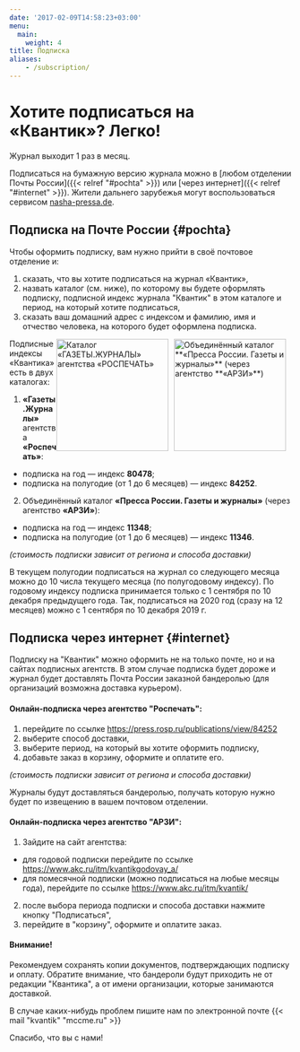 ```yaml
---
date: '2017-02-09T14:58:23+03:00'
menu:
  main:
    weight: 4
title: Подписка
aliases:
    - /subscription/
---
```



# Хотите подписаться на «Квантик»? Легко!

Журнал выходит 1 раз в месяц.

Подписаться на бумажную версию журнала можно
в [любом отделении Почты России]({{< relref "#pochta" >}})
или [через интернет]({{< relref "#internet" >}}).
Жители дальнего зарубежья могут воспользоваться сервисом [nasha-pressa.de](http://nasha-pressa.de/index.php?com=items&task=show&item=4246).


## Подписка на Почте России {#pochta}

Чтобы оформить подписку, вам нужно прийти в своё почтовое отделение и:

1. сказать, что вы хотите подписаться на журнал «Квантик»,
2. назвать каталог (см. ниже), по которому вы будете оформлять подписку, подписной индекс журнала "Квантик" в этом каталоге и период, на который хотите подписаться,
3. сказать ваш домашний адрес с индексом и фамилию, имя и отчество человека, на которого будет оформлена подписка.


<img src="ARZI2020-1.jpg" alt="Объединённый каталог **«Пресса России. Газеты и журналы»** (через агентство **«АРЗИ»**)" style="height:200px;float:right;margin-right:10px;">
<img src="RP2020-1.png" alt="Каталог «ГАЗЕТЫ.ЖУРНАЛЫ» агентства «РОСПЕЧАТЬ»" style="height:200px;float:right;margin-right:10px;">
Подписные индексы «Квантика» есть в двух каталогах:


1. **«Газеты.Журналы»** агентства **«Роспечать»**:    
  * подписка на год — индекс **80478**;
  * подписка на полугодие (от 1 до 6 месяцев) — индекс **84252**.
    
2. Объединённый каталог **«Пресса России. Газеты и журналы»** (через агентство **«АРЗИ»**):
  * подписка на год — индекс **11348**;
  * подписка на полугодие (от 1 до 6 месяцев) — индекс **11346**.

*(стоимость подписки зависит от региона и способа доставки)*



В текущем полугодии подписаться на журнал со следующего месяца можно до 10 числа текущего месяца (по полугодовому индексу).
По годовому индексу подписка принимается только с 1 сентября по 10  декабря предыдущего года. Так, подписаться на 2020 год (сразу на 12 месяцев) можно с 1 сентября по 10 декабря 2019 г.



## Подписка через интернет {#internet}

Подписку на "Квантик" можно оформить не на только почте, но и на сайтах подписных агентств.
В этом случае подписка будет дороже и журнал будет доставлять Почта России заказной бандеролью (для организаций возможна доставка курьером).

#### Онлайн-подписка через агентство "Роспечать":
1. перейдите по ссылке https://press.rosp.ru/publications/view/84252
2. выберите способ доставки,
3. выберите период, на который вы хотите оформить подписку, 
3. добавьте заказ в корзину, оформите и оплатите его.

*(стоимость подписки зависит от региона и способа доставки)*

Журналы будут доставляться бандеролью, получать которую нужно будет по извещению в вашем почтовом отделении.


#### Онлайн-подписка через агентство "АРЗИ":
1. Зайдите на сайт агентства:
  * для годовой подписки перейдите по ссылке https://www.akc.ru/itm/kvantikgodovay_a/
  * для помесячной подписки (можно подписаться на любые месяцы года), перейдите по ссылке https://www.akc.ru/itm/kvantik/ 
2. после выбора периода подписки и способа доставки нажмите кнопку "Подписаться",
3. перейдите в "корзину", оформите и оплатите заказ.

#### Внимание!

Рекомендуем сохранять копии документов, подтверждающих подписку и оплату.
Обратите внимание, что бандероли будут приходить не от редакции "Квантика", а от имени организации, которые занимаются доставкой.

В случае каких-нибудь проблем пишите нам по электронной почте {{< mail "kvantik" "mccme.ru" >}} 

Спасибо, что вы с нами!  








